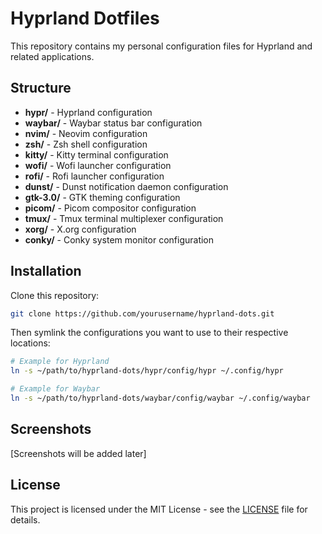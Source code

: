 # Hyprland Dotfiles

This repository contains my personal configuration files for Hyprland and related applications.

## Structure

- **hypr/** - Hyprland configuration
- **waybar/** - Waybar status bar configuration
- **nvim/** - Neovim configuration
- **zsh/** - Zsh shell configuration
- **kitty/** - Kitty terminal configuration
- **wofi/** - Wofi launcher configuration
- **rofi/** - Rofi launcher configuration
- **dunst/** - Dunst notification daemon configuration
- **gtk-3.0/** - GTK theming configuration
- **picom/** - Picom compositor configuration
- **tmux/** - Tmux terminal multiplexer configuration
- **xorg/** - X.org configuration
- **conky/** - Conky system monitor configuration

## Installation

Clone this repository:

```bash
git clone https://github.com/yourusername/hyprland-dots.git
```

Then symlink the configurations you want to use to their respective locations:

```bash
# Example for Hyprland
ln -s ~/path/to/hyprland-dots/hypr/config/hypr ~/.config/hypr

# Example for Waybar
ln -s ~/path/to/hyprland-dots/waybar/config/waybar ~/.config/waybar
```

## Screenshots

[Screenshots will be added later]

## License

This project is licensed under the MIT License - see the [LICENSE](LICENSE) file for details. 